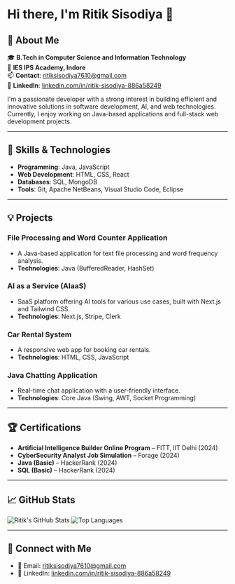 # Hi there, I'm Ritik Sisodiya 👋

## 🚀 About Me

🎓 **B.Tech in Computer Science and Information Technology**  
📍 **IES IPS Academy, Indore**  
📫 **Contact**: [ritiksisodiya7610@gmail.com](mailto:ritiksisodiya7610@gmail.com)  
🔗 **LinkedIn**: [linkedin.com/in/ritik-sisodiya-886a58249](https://www.linkedin.com/in/ritik-sisodiya-886a58249)  

I'm a passionate developer with a strong interest in building efficient and innovative solutions in software development, AI, and web technologies. Currently, I enjoy working on Java-based applications and full-stack web development projects.

---

## 🔧 Skills & Technologies

- **Programming**: Java, JavaScript  
- **Web Development**: HTML, CSS, React  
- **Databases**: SQL, MongoDB  
- **Tools**: Git, Apache NetBeans, Visual Studio Code, Eclipse  

---

## 💡 Projects

### **File Processing and Word Counter Application**
- A Java-based application for text file processing and word frequency analysis.
- **Technologies**: Java (BufferedReader, HashSet)

### **AI as a Service (AIaaS)**
- SaaS platform offering AI tools for various use cases, built with Next.js and Tailwind CSS.
- **Technologies**: Next.js, Stripe, Clerk

### **Car Rental System**
- A responsive web app for booking car rentals.
- **Technologies**: HTML, CSS, JavaScript

### **Java Chatting Application**
- Real-time chat application with a user-friendly interface.
- **Technologies**: Core Java (Swing, AWT, Socket Programming)

---

## 🏆 Certifications

- **Artificial Intelligence Builder Online Program** – FITT, IIT Delhi (2024)  
- **CyberSecurity Analyst Job Simulation** – Forage (2024)  
- **Java (Basic)** – HackerRank (2024)  
- **SQL (Basic)** – HackerRank (2024)  

---

## 📈 GitHub Stats

![Ritik's GitHub Stats](https://github-readme-stats.vercel.app/api?username=RSS772&show_icons=true&theme=radical)
![Top Languages](https://github-readme-stats.vercel.app/api/top-langs/?username=RSS772&layout=compact&theme=radical)

---

## 🌟 Connect with Me

- 📧 Email: [ritiksisodiya7610@gmail.com](mailto:ritiksisodiya7610@gmail.com)  
- 🔗 LinkedIn: [linkedin.com/in/ritik-sisodiya-886a58249](https://www.linkedin.com/in/ritik-sisodiya-886a58249)
